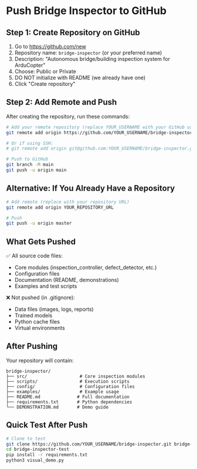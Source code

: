 # Push Bridge Inspector to GitHub

## Step 1: Create Repository on GitHub

1. Go to https://github.com/new
2. Repository name: `bridge-inspector` (or your preferred name)
3. Description: "Autonomous bridge/building inspection system for ArduCopter"
4. Choose: Public or Private
5. DO NOT initialize with README (we already have one)
6. Click "Create repository"

## Step 2: Add Remote and Push

After creating the repository, run these commands:

```bash
# Add your remote repository (replace YOUR_USERNAME with your GitHub username)
git remote add origin https://github.com/YOUR_USERNAME/bridge-inspector.git

# Or if using SSH:
# git remote add origin git@github.com:YOUR_USERNAME/bridge-inspector.git

# Push to GitHub
git branch -M main
git push -u origin main
```

## Alternative: If You Already Have a Repository

```bash
# Add remote (replace with your repository URL)
git remote add origin YOUR_REPOSITORY_URL

# Push
git push -u origin master
```

## What Gets Pushed

✅ All source code files:
- Core modules (inspection_controller, defect_detector, etc.)
- Configuration files
- Documentation (README, demonstrations)
- Examples and test scripts

❌ Not pushed (in .gitignore):
- Data files (images, logs, reports)
- Trained models
- Python cache files
- Virtual environments

## After Pushing

Your repository will contain:
```
bridge-inspector/
├── src/                    # Core inspection modules
├── scripts/                # Execution scripts
├── config/                 # Configuration files
├── examples/               # Example usage
├── README.md              # Full documentation
├── requirements.txt       # Python dependencies
└── DEMONSTRATION.md       # Demo guide
```

## Quick Test After Push

```bash
# Clone to test
git clone https://github.com/YOUR_USERNAME/bridge-inspector.git bridge-inspector-test
cd bridge-inspector-test
pip install -r requirements.txt
python3 visual_demo.py
```